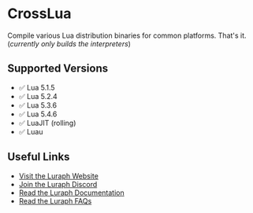 # CrossLua

Compile various Lua distribution binaries for common platforms. That's it. (*currently only builds the interpreters*)

## Supported Versions

- :white_check_mark: Lua 5.1.5
- :white_check_mark: Lua 5.2.4
- :white_check_mark: Lua 5.3.6
- :white_check_mark: Lua 5.4.6
- :white_check_mark: LuaJIT (rolling)
- :white_check_mark: Luau

## Useful Links
- [Visit the Luraph Website](https://lura.ph/ "Luraph - Online Lua Obfuscation")
- [Join the Luraph Discord](https://discord.lura.ph/ "Luraph Discord Server")
- [Read the Luraph Documentation](https://lura.ph/dashboard/documents "Luraph Documentation")
- [Read the Luraph FAQs](https://lura.ph/dashboard/faq "Luraph Frequently Asked Questions")